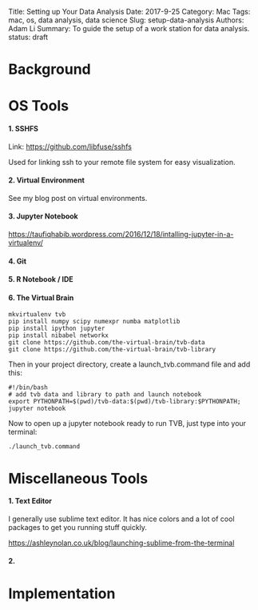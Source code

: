 Title: Setting up Your Data Analysis
Date: 2017-9-25
Category: Mac
Tags: mac, os, data analysis, data science
Slug: setup-data-analysis
Authors: Adam Li
Summary: To guide the setup of a work station for data analysis.
status: draft
# Background

# OS Tools
#### 1. SSHFS
Link: https://github.com/libfuse/sshfs

Used for linking ssh to your remote file system for easy visualization.

#### 2. Virtual Environment
See my blog post on virtual environments.


#### 3. Jupyter Notebook
https://taufiqhabib.wordpress.com/2016/12/18/intalling-jupyter-in-a-virtualenv/


#### 4. Git


#### 5. R Notebook / IDE


#### 6. The Virtual Brain

    mkvirtualenv tvb
    pip install numpy scipy numexpr numba matplotlib 
    pip install ipython jupyter
    pip install nibabel networkx
    git clone https://github.com/the-virtual-brain/tvb-data
    git clone https://github.com/the-virtual-brain/tvb-library

Then in your project directory, create a launch_tvb.command file and add this:

    #!/bin/bash
    # add tvb data and library to path and launch notebook
    export PYTHONPATH=$(pwd)/tvb-data:$(pwd)/tvb-library:$PYTHONPATH;
    jupyter notebook

Now to open up a jupyter notebook ready to run TVB, just type into your terminal:
    
    ./launch_tvb.command


# Miscellaneous Tools
#### 1. Text Editor
I generally use sublime text editor. It has nice colors and a lot of cool packages to get you running stuff quickly.

https://ashleynolan.co.uk/blog/launching-sublime-from-the-terminal

#### 2. 

# Implementation
